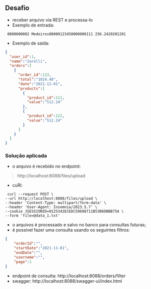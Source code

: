 ## Desafio

- receber arquivo via REST e processa-lo
- Exemplo de entrada:

``
0000000002 Medeiros00000123450000000111 256.2420201201``

- Exemplo de saída:

```json
{
  "user_id":1,
  "name":"Zarelli",
  "orders":[
    {
      "order_id":123,
      "total":"1024.48",
      "date":"2021-12-01",
      "products":[
        {
          "product_id":111,
          "value":"512.24"
        },
        {
          "product_id":122,
          "value":"512.24"
        }
      ]
    }
  ]
}
```

### Solução aplicada

- o arquivo é recebido no endpoint:
  
> http://localhost:8088/files/upload

- cuRl:

```shell
 curl --request POST \
--url http://localhost:8088/files/upload \
--header 'Content-Type: multipart/form-data' \
--header 'User-Agent: Insomnia/2023.5.7' \
--cookie JSESSIONID=0125342ECEDC59698711B53B6DBBB75A \
--form 'file=@data_1.txt'
 ```
- o arquivos é processado e salvo no banco para consultas futuras;
- é possível fazer uma consulta usando os seguintes filtros:
``` json
{
    "orderId":"",
    "startDate":"2021-11-01",
    "endDate":"",
    "username":"",
    "page":1
}
```
- endpoint de consulta: http://localhost:8088/orders/filter
- swagger: http://localhost:8088/swagger-ui/index.html
